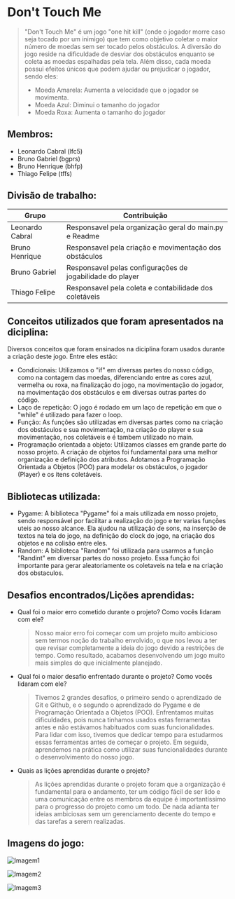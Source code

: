 # Don't Touch Me

> "Don't Touch Me" é um jogo "one hit kill" (onde o jogador morre caso seja tocado por um inimigo) que tem como objetivo coletar o maior número de moedas sem ser tocado pelos obstáculos. A diversão do jogo reside na dificuldade de desviar dos obstáculos enquanto se coleta as moedas espalhadas pela tela. Além disso, cada moeda possui efeitos únicos que podem ajudar ou prejudicar o jogador, sendo eles:
> - Moeda Amarela: Aumenta a velocidade que o jogador se movimenta.
> - Moeda Azul: Diminui o tamanho do jogador
> - Moeda Roxa: Aumenta o tamanho do jogador


## Membros:

- Leonardo Cabral (lfc5)
- Bruno Gabriel (bgprs)
- Bruno Henrique (bhfp)
- Thiago Felipe (tffs)

## Divisão de trabalho:

| Grupo | Contribuição       |
|----------------|--------------------|
| Leonardo Cabral           | Responsavel pela organização geral do main.py e Readme  |
| Bruno Henrique           | Responsavel pela criação e movimentação dos obstáculos    |
| Bruno Gabriel           | Responsavel pelas configurações de jogabilidade do player    |
| Thiago Felipe           | Responsavel pela coleta e contabilidade dos coletáveis    |


## Conceitos utilizados que foram apresentados na diciplina:

Diversos conceitos que foram ensinados na diciplina foram usados durante a criação deste jogo. Entre eles estão:
- Condicionais: Utilizamos o "if" em diversas partes do nosso código, como na contagem das moedas, diferenciando entre as cores azul, vermelha ou roxa, na finalização do jogo, na movimentação do jogador, na movimentação dos obstáculos e em diversas outras partes do código.
- Laço de repetição: O jogo é rodado em um laço de repetição em que o "while" é utilizado para fazer o loop.
- Função: As funções são utilizadas em diversas partes como na criação dos obstáculos e sua movimentação, na criação do player e sua movimentação, nos coletáveis e é tambem utilizado no main.
- Programação orientada a objeto: Utilizamos classes em grande parte do nosso projeto. A criação de objetos foi fundamental para uma melhor organização e definição dos atributos. Adotamos a Programação Orientada a Objetos (POO) para modelar os obstáculos, o jogador (Player) e os itens coletáveis.


## Bibliotecas utilizada:
- Pygame: A biblioteca "Pygame" foi a mais utilizada em nosso projeto, sendo responsável por facilitar a realização do jogo e ter varias funções uteis ao nosso alcance. Ela ajudou na utilização de sons, na inserção de textos na tela do jogo, na definição do clock do jogo, na criação dos objetos e na colisão entre eles.
- Random: A biblioteca "Random" foi utilizada para usarmos a função "Randint" em diversar partes do nosso projeto. Essa função foi importante para gerar aleatoriamente os coletaveis na tela e na criação dos obstaculos.


## Desafios encontrados/Lições aprendidas:

- Qual foi o maior erro cometido durante o projeto? Como vocês lidaram com ele?
  > Nosso maior erro foi começar com um projeto muito ambicioso sem termos noção do trabalho envolvido, o que nos levou a ter que revisar completamente a ideia do jogo devido a restrições de tempo. Como resultado, acabamos desenvolvendo um jogo muito mais simples do que inicialmente planejado.

- Qual foi o maior desafio enfrentado durante o projeto? Como vocês lidaram com ele?
  > Tivemos 2 grandes desafios, o primeiro sendo o aprendizado de Git e Github, e o segundo o aprendizado do Pygame e de Programação Orientada a Objetos (POO). Enfrentamos muitas dificuldades, pois nunca tinhamos usados estas ferramentas antes e não estávamos habituados com suas funcionalidades. Para lidar com isso, tivemos que dedicar tempo para estudarmos essas ferramentas antes de começar o projeto. Em seguida, aprendemos na prática como utilizar suas funcionalidades durante o desenvolvimento do nosso jogo.
 
- Quais as lições aprendidas durante o projeto?
  > As lições aprendidas durante o projeto foram que a organização é fundamental para o andamento, ter um código fácil de ser lido e uma comunicação entre os membros da equipe é importantíssimo para o progresso do projeto como um todo. De nada adianta ter ideias ambiciosas sem um gerenciamento decente do tempo e das tarefas a serem realizadas.

## Imagens do jogo:

![Imagem1](https://github.com/obrunohenrique/don-t-touch-me/assets/162651240/7d1a1628-220a-4e42-8354-2fcc6bf091c4)

![Imagem2](https://github.com/obrunohenrique/don-t-touch-me/assets/162651240/90023ab3-5178-423c-8058-5d120dfcc260)

![Imagem3](https://github.com/obrunohenrique/don-t-touch-me/assets/162651240/1916c98b-1db4-467e-b88e-7844096b16f8)

